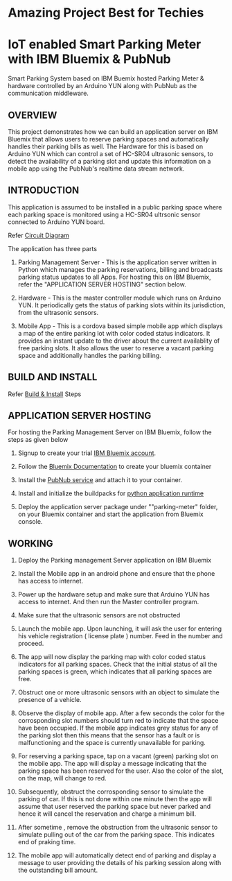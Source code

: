 #  Amazing Project Best for Techies
# IoT enabled Smart Parking Meter with IBM Bluemix & PubNub

Smart Parking System based on IBM Buemix hosted Parking Meter & hardware controlled by an Arduino YUN along with PubNub as the communication middleware.

## OVERVIEW

This project demonstrates how we can build an application server on IBM Bluemix that allows users to reserve parking spaces and automatically handles their parking bills as well. The Hardware for this is based on Arduino YUN which can control a set of HC-SR04 ultrasonic sensors, to detect the availability of a parking slot and update this information on a mobile app using the PubNub's realtime data stream network.  

## INTRODUCTION

This application is assumed to be installed in a public parking space where each parking space is monitored using a HC-SR04 ultrsonic sensor connected to Arduino YUN board.

Refer [Circuit Diagram](schematic.png)

The application has three parts

1) Parking Management Server - This is the application server written in Python which manages the parking reservations, billing and broadcasts parking status updates to all Apps. For hosting this on IBM Bluemix, refer the "APPLICATION SERVER HOSTING" section below.

2) Hardware - This is the master controller module which runs on Arduino YUN. It periodically gets the status of parking slots within its jurisdiction, from the ultrasonic sensors.

3) Mobile App - This is a cordova based simple mobile app which displays a map of the entire parking lot with color coded status indicators. It provides an instant update to the driver about the current availablity of free parking slots. It also allows the user to reserve a vacant parking space and additionally handles the parking billing. 

## BUILD AND INSTALL

Refer [Build & Install](BUILD.md) Steps

## APPLICATION SERVER HOSTING

For hosting the Parking Management Server on IBM Bluemix, follow the steps as given below


1. Signup to create your trial [IBM Bluemix account](https://developer.ibm.com/bluemix/#gettingstarted).
 
3. Follow the [Bluemix Documentation](https://www.ng.bluemix.net/docs/) to create your bluemix container 

4. Install the [PubNub service](https://www.pubnub.com/blog/2015-09-09-getting-started-pubnub-ibm-bluemix/) and attach it to your container.
 
5. Install and initialize the buildpacks for [python application runtime](https://www.ng.bluemix.net/docs/starters/python/index.html) 

6. Deploy the application server package under ""parking-meter" folder, on your Bluemix container and start the application from Bluemix console.



## WORKING

1) Deploy the Parking management Server application on IBM Bluemix

2) Install the Mobile app in an android phone and ensure that the phone has access to internet.

3) Power up the hardware setup and make sure that Arduino YUN has access to internet. And then run the Master controller program.

4) Make sure that the ultrasonic sensors are not obstructed 

5) Launch the mobile app. Upon launching, it will ask the user for entering his vehicle registration ( license plate ) number. Feed in the number and proceed. 

6) The app will now display the parking map with color coded status indicators for all parking spaces. Check that the initial status of all the parking spaces is green, which indicates that all parking spaces are free.

7) Obstruct one or more ultrasonic sensors with an object to simulate the presence of a vehicle. 

8) Observe the display of mobile app. After a few seconds the color for the corrosponding slot numbers should turn red to indicate that the space have been occupied. If the mobile app indicates grey status for any of the parking slot then this means that the sensor has a fault or is malfunctioning and the space is currently unavailable for parking. 

9) For reserving a parking space, tap on a vacant (green) parking slot on the mobile app. The app will display a message indicating that the parking space has been reserved for the user. Also the color of the slot, on the map, will change to red.

10) Subsequently, obstruct the corrosponding sensor to simulate the parking of car. If this is not done within one minute then the app will assume that user reserved the parking space but never parked and hence it will cancel the reservation and charge a minimum bill. 

11) After sometime , remove the obstruction from the ultrasonic sensor to simulate pulling out of the car from the parking space. This indicates end of praking time.

12) The mobile app will automatically detect end of parking and display a message to user providing the details of his parking session along with the outstanding bill amount.



